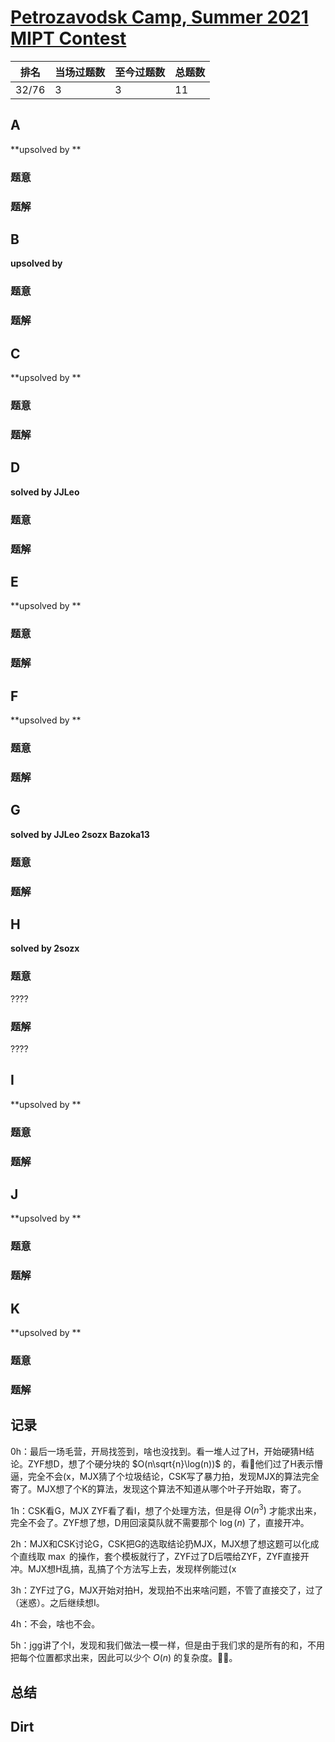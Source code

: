 # [Petrozavodsk Camp, Summer 2021 MIPT Contest](https://official.contest.yandex.com/ptz-summer-2021/contest/28727/enter)

| 排名  | 当场过题数 | 至今过题数 | 总题数 |
| ----- | ---------- | ---------- | ------ |
| 32/76 | 3          | 3          | 11     |

## **A**

**upsolved by **

### 题意



### 题解



## **B**

**upsolved by**

### 题意



### 题解



## **C**

**upsolved by **

### 题意



### 题解



## **D**

**solved by JJLeo**

### 题意



### 题解



## **E**

**upsolved by **

### 题意



### 题解



## **F**

**upsolved by **

### 题意



### 题解



## **G**

**solved by JJLeo 2sozx Bazoka13**

### 题意



### 题解



## **H**

**solved by 2sozx**

### 题意

????

### 题解

????

## **I**

**upsolved by **

### 题意



### 题解



## **J**

**upsolved by **

### 题意



### 题解



## **K**

**upsolved by **

### 题意



### 题解





## **记录**

0h：最后一场毛营，开局找签到，啥也没找到。看一堆人过了H，开始硬猜H结论。ZYF想D，想了个硬分块的 $O(n\sqrt{n}\log(n))$ 的，看🐍他们过了H表示懵逼，完全不会(x，MJX猜了个垃圾结论，CSK写了暴力拍，发现MJX的算法完全寄了。MJX想了个K的算法，发现这个算法不知道从哪个叶子开始取，寄了。

1h：CSK看G，MJX ZYF看了看I，想了个处理方法，但是得 $O(n^3)$ 才能求出来，完全不会了。ZYF想了想，D用回滚莫队就不需要那个 $\log(n)$ 了，直接开冲。

2h：MJX和CSK讨论G，CSK把G的选取结论扔MJX，MJX想了想这题可以化成个直线取 $\max$ 的操作，套个模板就行了，ZYF过了D后喂给ZYF，ZYF直接开冲。MJX想H乱搞，乱搞了个方法写上去，发现样例能过(x

3h：ZYF过了G，MJX开始对拍H，发现拍不出来啥问题，不管了直接交了，过了（迷惑）。之后继续想I。

4h：不会，啥也不会。

5h：jgg讲了个I，发现和我们做法一模一样，但是由于我们求的是所有的和，不用把每个位置都求出来，因此可以少个 $O(n)$ 的复杂度。🐂🍺。

## **总结**

## **Dirt**



